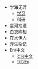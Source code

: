 <!-- _navbar.md -->
<!-- 导航栏 -->

* 学海无涯
  * [学习](/学海无涯/学习/index.md)
  * 科研
* 星河拾遗
* 白衣卿相
* 在水伊人
* 浮生杂记
* En/中文
  * [:cn:中文](/)  
  * [:us:En](/en/)